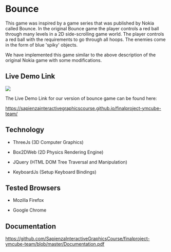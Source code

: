 # Bounce
This game was inspired by a game series that was published by Nokia called Bounce. 
In the original Bounce game the player controls a red ball through many levels in a 2D side-scrolling game world. The player controls a red ball with the requirements to go through all hoops. The enemies come in the form of blue 'spiky' objects. 

We have implemented this game similar to the above description of the original Nokia game with some modifications.

## Live Demo Link
![](bounce.gif)

The Live Demo Link for our version of bounce game can be found here:

https://sapienzainteractivegraphicscourse.github.io/finalproject-ymcube-team/

## Technology
* ThreeJs (3D Computer Graphics)
 
* Box2DWeb (2D Physics Rendering Engine)

* JQuery (HTML DOM Tree Traversal and Manipulation)

* KeyboardJs (Setup Keyboard Bindings)

## Tested Browsers
* Mozilla Firefox

* Google Chrome

## Documentation
https://github.com/SapienzaInteractiveGraphicsCourse/finalproject-ymcube-team/blob/master/Documentation.pdf
